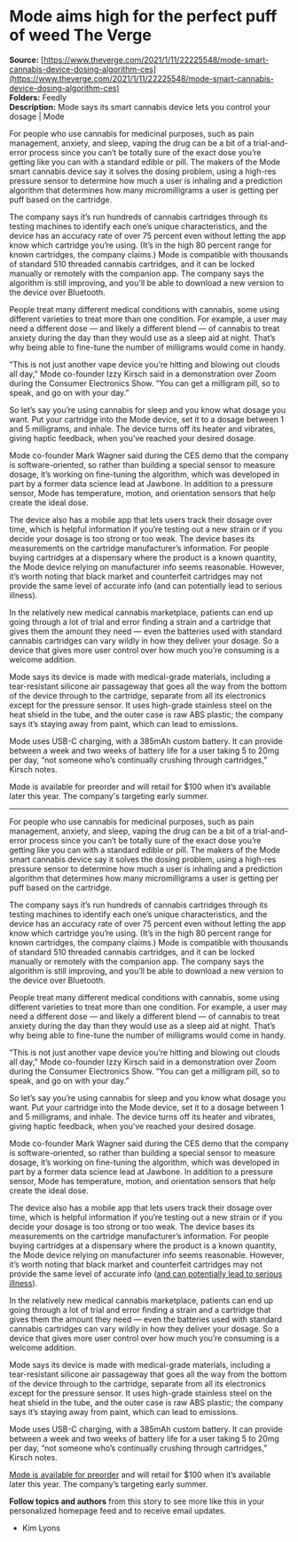 # Mode aims high for the perfect puff of weed The Verge

**Source:** [https://www.theverge.com/2021/1/11/22225548/mode-smart-cannabis-device-dosing-algorithm-ces](https://www.theverge.com/2021/1/11/22225548/mode-smart-cannabis-device-dosing-algorithm-ces)  
**Folders:** Feedly  
**Description:** Mode says its smart cannabis device lets you control your dosage | Mode

For people who use cannabis for medicinal purposes, such as pain management, anxiety, and sleep, vaping the drug can be a bit of a trial-and-error process since you can’t be totally sure of the exact dose you’re getting like you can with a standard edible or pill. The makers of the Mode smart cannabis device say it solves the dosing problem, using a high-res pressure sensor to determine how much a user is inhaling and a prediction algorithm that determines how many micromilligrams a user is getting per puff based on the cartridge.

The company says it’s run hundreds of cannabis cartridges through its testing machines to identify each one’s unique characteristics, and the device has an accuracy rate of over 75 percent even without letting the app know which cartridge you’re using. (It’s in the high 80 percent range for known cartridges, the company claims.) Mode is compatible with thousands of standard 510 threaded cannabis cartridges, and it can be locked manually or remotely with the companion app. The company says the algorithm is still improving, and you'll be able to download a new version to the device over Bluetooth.

People treat many different medical conditions with cannabis, some using different varieties to treat more than one condition. For example, a user may need a different dose — and likely a different blend — of cannabis to treat anxiety during the day than they would use as a sleep aid at night. That’s why being able to fine-tune the number of milligrams would come in handy.

“This is not just another vape device you’re hitting and blowing out clouds all day,” Mode co-founder Izzy Kirsch said in a demonstration over Zoom during the Consumer Electronics Show. “You can get a milligram pill, so to speak, and go on with your day.”

So let’s say you’re using cannabis for sleep and you know what dosage you want. Put your cartridge into the Mode device, set it to a dosage between 1 and 5 milligrams, and inhale. The device turns off its heater and vibrates, giving haptic feedback, when you’ve reached your desired dosage.

Mode co-founder Mark Wagner said during the CES demo that the company is software-oriented, so rather than building a special sensor to measure dosage, it’s working on fine-tuning the algorithm, which was developed in part by a former data science lead at Jawbone. In addition to a pressure sensor, Mode has temperature, motion, and orientation sensors that help create the ideal dose.

The device also has a mobile app that lets users track their dosage over time, which is helpful information if you’re testing out a new strain or if you decide your dosage is too strong or too weak. The device bases its measurements on the cartridge manufacturer’s information. For people buying cartridges at a dispensary where the product is a known quantity, the Mode device relying on manufacturer info seems reasonable. However, it’s worth noting that black market and counterfeit cartridges may not provide the same level of accurate info (and can potentially lead to serious illness).

In the relatively new medical cannabis marketplace, patients can end up going through a lot of trial and error finding a strain and a cartridge that gives them the amount they need — even the batteries used with standard cannabis cartridges can vary wildly in how they deliver your dosage. So a device that gives more user control over how much you’re consuming is a welcome addition.

Mode says its device is made with medical-grade materials, including a tear-resistant silicone air passageway that goes all the way from the bottom of the device through to the cartridge, separate from all its electronics except for the pressure sensor. It uses high-grade stainless steel on the heat shield in the tube, and the outer case is raw ABS plastic; the company says it’s staying away from paint, which can lead to emissions.

Mode uses USB-C charging, with a 385mAh custom battery. It can provide between a week and two weeks of battery life for a user taking 5 to 20mg per day, “not someone who’s continually crushing through cartridges,” Kirsch notes.

Mode is available for preorder and will retail for $100 when it’s available later this year. The company's targeting early summer.


---

<div><div><p>For people who use cannabis for medicinal purposes, such as pain management, anxiety, and sleep, vaping the drug can be a bit of a trial-and-error process since you can’t be totally sure of the exact dose you’re getting like you can with a standard edible or pill. The makers of the Mode smart cannabis device say it solves the dosing problem, using a high-res pressure sensor to determine how much a user is inhaling and a prediction algorithm that determines how many micromilligrams a user is getting per puff based on the cartridge.</p></div><div><p>The company says it’s run hundreds of cannabis cartridges through its testing machines to identify each one’s unique characteristics, and the device has an accuracy rate of over 75 percent even without letting the app know which cartridge you’re using. (It’s in the high 80 percent range for known cartridges, the company claims.) Mode is compatible with thousands of standard 510 threaded cannabis cartridges, and it can be locked manually or remotely with the companion app. The company says the algorithm is still improving, and you’ll be able to download a new version to the device over Bluetooth.</p></div><div><p>People treat many different medical conditions with cannabis, some using different varieties to treat more than one condition. For example, a user may need a different dose — and likely a different blend — of cannabis to treat anxiety during the day than they would use as a sleep aid at night. That’s why being able to fine-tune the number of milligrams would come in handy.</p></div><div><p>“This is not just another vape device you’re hitting and blowing out clouds all day,” Mode co-founder Izzy Kirsch said in a demonstration over Zoom during the Consumer Electronics Show. “You can get a milligram pill, so to speak, and go on with your day.”</p></div><div><p>So let’s say you’re using cannabis for sleep and you know what dosage you want. Put your cartridge into the Mode device, set it to a dosage between 1 and 5 milligrams, and inhale. The device turns off its heater and vibrates, giving haptic feedback, when you’ve reached your desired dosage.</p></div><div><p>Mode co-founder Mark Wagner said during the CES demo that the company is software-oriented, so rather than building a special sensor to measure dosage, it’s working on fine-tuning the algorithm, which was developed in part by a former data science lead at Jawbone. In addition to a pressure sensor, Mode has temperature, motion, and orientation sensors that help create the ideal dose.</p></div><div><p>The device also has a mobile app that lets users track their dosage over time, which is helpful information if you’re testing out a new strain or if you decide your dosage is too strong or too weak. The device bases its measurements on the cartridge manufacturer’s information. For people buying cartridges at a dispensary where the product is a known quantity, the Mode device relying on manufacturer info seems reasonable. However, it’s worth noting that black market and counterfeit cartridges may not provide the same level of accurate info (<a href="https://www.washingtonpost.com/health/potential-culprits-in-mystery-lung-illnesses-black-market-vaping-products/2019/09/24/cb5b708e-d98d-11e9-ac63-3016711543fe_story.html">and can potentially lead to serious illness</a>).</p></div><div><p>In the relatively new medical cannabis marketplace, patients can end up going through a lot of trial and error finding a strain and a cartridge that gives them the amount they need — even the batteries used with standard cannabis cartridges can vary wildly in how they deliver your dosage. So a device that gives more user control over how much you’re consuming is a welcome addition.</p></div><div><p>Mode says its device is made with medical-grade materials, including a tear-resistant silicone air passageway that goes all the way from the bottom of the device through to the cartridge, separate from all its electronics except for the pressure sensor. It uses high-grade stainless steel on the heat shield in the tube, and the outer case is raw ABS plastic; the company says it’s staying away from paint, which can lead to emissions.</p></div><div><p>Mode uses USB-C charging, with a 385mAh custom battery. It can provide between a week and two weeks of battery life for a user taking 5 to 20mg per day, “not someone who’s continually crushing through cartridges,” Kirsch notes.</p></div><div><p><a href="https://mode.co/">Mode is available for preorder</a> and will retail for $100 when it’s available later this year. The company’s targeting early summer.</p></div><div><span><strong>Follow topics and authors</strong> from this story to see more like this in your personalized homepage feed and to receive email updates.</span><ul><li><span><span><span>Kim Lyons</span></span></span></li></ul></div></div>